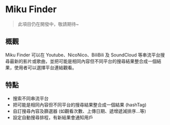 # Miku Finder

> 此項目仍在開發中，敬請期待~

## 概觀

Miku Finder 可以在 Youtube、NicoNico、BiliBili 及 SoundCloud 等串流平台搜尋最新的影片或歌曲，並把可能是相同內容但不同平台的搜尋結果整合成一個結果，使用者可以選擇平台連結觀看。

## 特點

- 搜索不同串流平台
- 把可能是相同內容但不同平台的搜尋結果整合成一個結果 (hashTag)
- 自訂搜尋內容及篩選器 (如觀看次數、上傳日期、遞增遞減排序...等)
- 設定自動搜尋排程，有新結果會通知用戶
